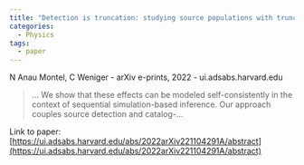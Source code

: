 ```yaml
---
title: "Detection is truncation: studying source populations with truncated marginal neural ratio estimation"
categories:
  - Physics
tags:
  - paper
---
```

N Anau Montel, C Weniger - arXiv e-prints, 2022 - ui.adsabs.harvard.edu

>… We show that these effects can be modeled self-consistently in the context of sequential simulation-based inference. Our approach couples source detection and catalog-…

Link to paper: [https://ui.adsabs.harvard.edu/abs/2022arXiv221104291A/abstract](https://ui.adsabs.harvard.edu/abs/2022arXiv221104291A/abstract)
